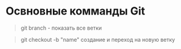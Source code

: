 # Освновные комманды Git
> git branch - показать все ветки

> git checkout -b "name" создание и переход на новую ветку